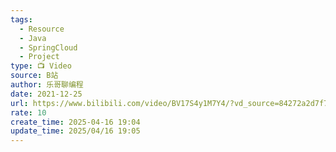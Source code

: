 ```yaml
---
tags:
  - Resource
  - Java
  - SpringCloud
  - Project
type: 📺 Video
source: B站
author: 乐哥聊编程
date: 2021-12-25
url: https://www.bilibili.com/video/BV17S4y1M7Y4/?vd_source=84272a2d7f72158b38778819be5bc6ad
rate: 10
create_time: 2025-04-16 19:04
update_time: 2025/04/16 19:05
---
```

